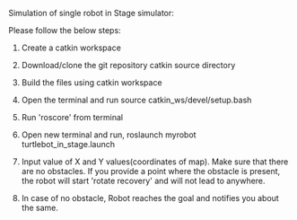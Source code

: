 Simulation of single robot in Stage simulator:

Please follow the below steps:
1. Create a catkin workspace
2. Download/clone the git repository catkin source directory
3. Build the files using catkin workspace
4. Open the terminal and run
      source catkin_ws/devel/setup.bash
5. Run 'roscore' from terminal
6. Open new terminal and run,
      roslaunch myrobot turtlebot_in_stage.launch
7. Input value of X and Y values(coordinates of map). Make sure that 
   there are no obstacles. If you provide a point where the obstacle is present,
   the robot will start 'rotate recovery' and will not lead to anywhere.
   
8. In case of no obstacle, Robot reaches the goal and notifies you about the same.
   
